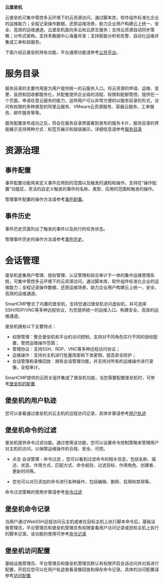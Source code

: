 
**云堡垒机**

云堡垒机可集中管控多云环境下的云资源访问，通过脚本库，软件组件标准化企业的运维能力；全程记录操作数据，还原运维场景，助力企业用户构建云上统一、安全、高效的运维通道。云堡垒机面向多云和云原生服务；支持云资源自动同步策略；分布式架构，支持多数据中心海量并发；支持智能分析和告警、自动化运维并集成工单和自服务。

下面介绍云堡垒机特有功能，平台通用功能请参考[公共平台](https://cloudchef.github.io/doc/Products/00公共平台/README.html)。


# 服务目录

服务目录的主要作用是为用户提供统一的云服务入口。将云资源的申请、运维、变更、监控和回收都服务化，并配套提供企业级的流程、权限和配额管控。提供在一个页面，申请任意云服务的能力，这样用户可以非常方便的以服务目录的形式，访问有权限的多种类型的阿里云服务、VMware云资源服务、容器云服务、工单服务、邮件服务等等。

服务配置发布成功之后，将会在服务目录界面看到发布的服务卡片，服务目录的界面展示支持两种方式：标签页展示和层级展示。详细信息请参考[服务目录](https://cloudchef.github.io/doc/AdminDoc/06云服务管理/服务目录.html)

# 资源治理

## 事件配置

事件配置功能用来定义事件应用到的范围以及触发的通知和操作，支持在“操作配置”功能区，灵活的自定义触发的事件的名称、类型、应用的范围和触发的操作。

管理事件配置的操作方法请参考[事件配置](https://cloudchef.github.io/doc/AdminDoc/07云资源分析/资源治理.html#事件配置)。

## 事件历史

事件历史页面列出了触发的事件以及执行的任务状态。

管理事件历史的操作方法请参考[事件历史](https://cloudchef.github.io/doc/AdminDoc/07云资源分析/资源治理.html#事件历史)。

# 会话管理

堡垒机是集用户管理、授权管理、认证管理和综合审计于一体的集中运维管理系统，可集中管控多云环境下的云资源访问，通过脚本库，软件组件标准化企业的运维能力；全程记录操作数据，还原运维场景，助力企业用户构建云上统一、安全、高效的运维通道。

SmartCMP整合了内置的堡垒机，支持您通过堡垒机访问虚拟机，并可选择SSH/RDP/VNC等多种远程协议，为您提供统一的运维入口、构建安全、高效的运维通道。

堡垒机拥有以下主要特点：
 + 权限管理：整合堡垒机和平台的访问控制，支持对不同角色实行不同的授权配置，管控运维操作范围；
 + 管理协议：支持SSH、RDP、VNC等多种远程访问协议；
 + 运维操作：支持对主机进行批量改密和下发密钥，提高安全防护；
 + 会话管理和录像回放：拥有会话管理功能，并支持对所有的运维操作进行录像，全程审计。

SmartCMP提供的云网关组件集成了堡垒机功能，当您需要配置堡垒机时，可参考[堡垒机的配置](https://cloudchef.github.io/doc/AdminDoc/12安全审计/#堡垒机的配置)

## 堡垒机的用户轨迹
您可以查看通过堡垒机对云主机的远程访问记录，具体步骤请参考[用户轨迹](https://cloudchef.github.io/doc/AdminDoc/12安全审计/会话管理.html#堡垒机的用户轨迹)

## 堡垒机命令的过滤
堡垒机提供命令过滤功能。通过使用该功能，您可以设置命令控制策略来管理用户对主机的访问，以保障运维操作的合规、安全、可控。

+ 点击 会话管理 - 命令过滤 ，您可以看到过滤命令的相关信息，包括名称、描述、状态、作用方式、匹配方式、命令规则、过滤目标、作用角色、创建者、更新时间等。

+ 您也可以对已添加的命令进行各种操作，包括编辑、删除、启用和禁用等。

命令过滤策略的使用步骤请参考[命令过滤](https://cloudchef.github.io/doc/AdminDoc/12安全审计/会话管理.html#堡垒机命令的过滤)

## 堡垒机命令记录
当用户通过WebSSH远程访问云主机或者在目标主机上执行脚本命令后，基础设施管理员，平台管理员和堡垒机管理员有权限查看用户访问记录或目标主机上执行的脚本记录。该功能的使用可参考[命令记录](https://cloudchef.github.io/doc/AdminDoc/12安全审计/会话管理.html#堡垒机命令记录)

## 堡垒机访问配置
基础设施管理员、平台管理员和堡垒机管理员默认有权限开启会话访问并对其进行配置，开启后您可以在用户轨迹查看录像回放和保存命令记录。具体的访问配置请参考[访问配置](https://cloudchef.github.io/doc/AdminDoc/12安全审计/会话管理.html#堡垒机访问配置)